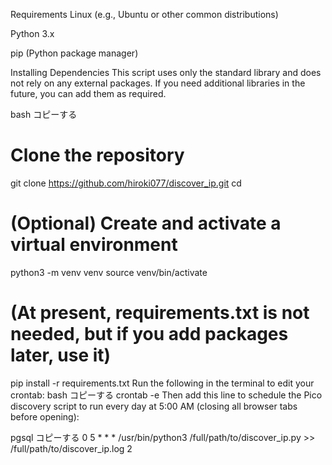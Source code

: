 Requirements
Linux (e.g., Ubuntu or other common distributions)

Python 3.x

pip (Python package manager)

Installing Dependencies
This script uses only the standard library and does not rely on any external packages. If you need additional libraries in the future, you can add them as required.

bash
コピーする
# Clone the repository
git clone https://github.com/hiroki077/discover_ip.git
cd <YourRepo>

# (Optional) Create and activate a virtual environment
python3 -m venv venv
source venv/bin/activate

# (At present, requirements.txt is not needed, but if you add packages later, use it)
pip install -r requirements.txt
Run the following in the terminal to edit your crontab:
bash
コピーする
crontab -e
Then add this line to schedule the Pico discovery script to run every day at 5:00 AM (closing all browser tabs before opening):

pgsql
コピーする
0 5 * * * /usr/bin/python3 /full/path/to/discover_ip.py >> /full/path/to/discover_ip.log 2